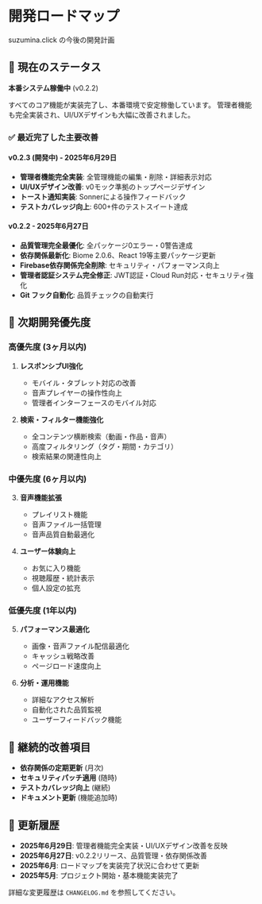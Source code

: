 # 開発ロードマップ

suzumina.click の今後の開発計画

## 🚀 現在のステータス

**本番システム稼働中** (v0.2.2)

すべてのコア機能が実装完了し、本番環境で安定稼働しています。
管理者機能も完全実装され、UI/UXデザインも大幅に改善されました。

### ✅ 最近完了した主要改善

#### v0.2.3 (開発中) - 2025年6月29日
- **管理者機能完全実装**: 全管理機能の編集・削除・詳細表示対応
- **UI/UXデザイン改善**: v0モック準拠のトップページデザイン
- **トースト通知実装**: Sonnerによる操作フィードバック
- **テストカバレッジ向上**: 600+件のテストスイート達成

#### v0.2.2 - 2025年6月27日
- **品質管理完全最優化**: 全パッケージ0エラー・0警告達成
- **依存関係最新化**: Biome 2.0.6、React 19等主要パッケージ更新
- **Firebase依存関係完全削除**: セキュリティ・パフォーマンス向上
- **管理者認証システム完全修正**: JWT認証・Cloud Run対応・セキュリティ強化
- **Git フック自動化**: 品質チェックの自動実行

## 🎯 次期開発優先度

### 高優先度 (3ヶ月以内)

1. **レスポンシブUI強化**
   - モバイル・タブレット対応の改善
   - 音声プレイヤーの操作性向上
   - 管理者インターフェースのモバイル対応

2. **検索・フィルター機能強化**
   - 全コンテンツ横断検索（動画・作品・音声）
   - 高度フィルタリング（タグ・期間・カテゴリ）
   - 検索結果の関連性向上

### 中優先度 (6ヶ月以内)

3. **音声機能拡張**
   - プレイリスト機能
   - 音声ファイル一括管理
   - 音声品質自動最適化

4. **ユーザー体験向上**
   - お気に入り機能
   - 視聴履歴・統計表示
   - 個人設定の拡充

### 低優先度 (1年以内)

5. **パフォーマンス最適化**
   - 画像・音声ファイル配信最適化
   - キャッシュ戦略改善
   - ページロード速度向上

6. **分析・運用機能**
   - 詳細なアクセス解析
   - 自動化された品質監視
   - ユーザーフィードバック機能

## 🔧 継続的改善項目

- **依存関係の定期更新** (月次)
- **セキュリティパッチ適用** (随時)
- **テストカバレッジ向上** (継続)
- **ドキュメント更新** (機能追加時)

## 📅 更新履歴

- **2025年6月29日**: 管理者機能完全実装・UI/UXデザイン改善を反映
- **2025年6月27日**: v0.2.2リリース、品質管理・依存関係改善
- **2025年6月**: ロードマップを実装完了状況に合わせて更新
- **2025年5月**: プロジェクト開始・基本機能実装完了

詳細な変更履歴は `CHANGELOG.md` を参照してください。